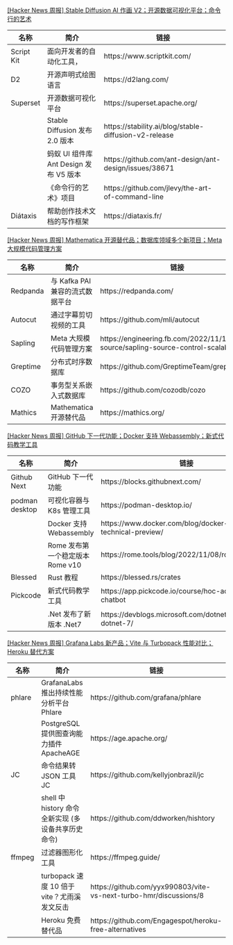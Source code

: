 [[Hacker News 周报] Stable Diffusion AI 作画
V2；开源数据可视化平台；命令行的艺术](https://www.bilibili.com/video/BV1Z24y1C793)
<table>
  <theader>
    <th>名称</th>
    <th>简介</th>
    <th>链接</th>
  </theader>
  <tbody>
    <tr>
      <td>Script Kit</td>
      <td>面向开发者的自动化工具，</td>
      <td>https://www.scriptkit.com/</td>
    </tr><tr>
      <td>D2</td>
      <td>开源声明式绘图语言</td>
      <td>https://d2lang.com/</td>
    </tr><tr>
      <td>Superset</td>
      <td>开源数据可视化平台</td>
      <td>https://superset.apache.org/</td>
    </tr><tr>
      <td></td>
      <td>Stable Diffusion 发布 2.0 版本</td>
      <td>https://stability.ai/blog/stable-diffusion-v2-release</td>
    </tr><tr>
      <td></td>
      <td>蚂蚁 UI 组件库 Ant Design 发布 V5 版本</td>
      <td>https://github.com/ant-design/ant-design/issues/38671</td>
    </tr><tr>
      <td></td>
      <td>《命令行的艺术》项目</td>
      <td>https://github.com/jlevy/the-art-of-command-line</td>
    </tr><tr>
      <td>Diátaxis</td>
      <td>帮助创作技术文档的写作框架</td>
      <td>https://diataxis.fr/</td>
    </tr>
  </tbody>
</table>

[[Hacker News 周报] Mathematica 开源替代品；数据库领域多个新项目；Meta
大规模代码管理方案](https://www.bilibili.com/video/BV1oP4y197dF)
<table>
  <theader>
    <th>名称</th>
    <th>简介</th>
    <th>链接</th>
  </theader>
  <tbody>
    <tr>
      <td>Redpanda</td>
      <td>与 Kafka PAI 兼容的流式数据平台</td>
      <td>https://redpanda.com/</td>
    </tr><tr>
      <td>Autocut</td>
      <td>通过字幕剪切视频的工具</td>
      <td>https://github.com/mli/autocut</td>
    </tr><tr>
      <td>Sapling</td>
      <td>Meta 大规模代码管理方案</td>
      <td>https://engineering.fb.com/2022/11/15/open-source/sapling-source-control-scalable</td>
    </tr><tr>
      <td>Greptime</td>
      <td>分布式时序数据库</td>
      <td>https://github.com/GreptimeTeam/greptimedb</td>
    </tr><tr>
      <td>COZO</td>
      <td>事务型关系嵌入式数据库</td>
      <td>https://github.com/cozodb/cozo</td>
    </tr><tr>
      <td>Mathics</td>
      <td>Mathematica 开源替代品</td>
      <td>https://mathics.org/</td>
    </tr>
  </tbody>
</table>

[[Hacker News 周报] GitHub 下一代功能；Docker 支持
Webassembly；新式代码教学工具](https://www.bilibili.com/video/BV1oY411Z7mU)
<table>
  <theader>
    <th>名称</th>
    <th>简介</th>
    <th>链接</th>
  </theader>
  <tbody>
    <tr>
      <td>Github Next</td>
      <td>GitHub 下一代功能</td>
      <td>https://blocks.githubnext.com/</td>
    </tr><tr>
      <td>podman desktop</td>
      <td>可视化容器与 K8s 管理工具</td>
      <td>https://podman-desktop.io/</td>
    </tr><tr>
      <td></td>
      <td>Docker 支持 Webassembly</td>
      <td>https://www.docker.com/blog/docker-wasm-technical-preview/</td>
    </tr><tr>
      <td></td>
      <td>Rome 发布第一个稳定版本 Rome v10</td>
      <td>https://rome.tools/blog/2022/11/08/rome-10/</td>
    </tr><tr>
      <td>Blessed</td>
      <td>Rust 教程</td>
      <td>https://blessed.rs/crates</td>
    </tr><tr>
      <td>Pickcode</td>
      <td>新式代码教学工具</td>
      <td>https://app.pickcode.io/course/hoc-ad-libs-chatbot</td>
    </tr><tr>
      <td></td>
      <td>.Net 发布了新版本 .Net7</td>
      <td>https://devblogs.microsoft.com/dotnet/announcing-dotnet-7/</td>
    </tr>
  </tbody>
</table>

[[Hacker News 周报] Grafana Labs 新产品；Vite 与 Turbopack 性能对比；Heroku
替代方案](https://www.bilibili.com/video/BV1u14y157NA)
<table>
  <theader>
    <th>名称</th>
    <th>简介</th>
    <th>链接</th>
  </theader>
  <tbody>
    <tr>
      <td>phlare</td>
      <td>GrafanaLabs 推出持续性能分析平台 Phlare</td>
      <td>https://github.com/grafana/phlare</td>
    </tr><tr>
      <td></td>
      <td>PostgreSQL 提供图查询能力插件 ApacheAGE</td>
      <td>https://age.apache.org/</td>
    </tr><tr>
      <td>JC</td>
      <td>命令结果转 JSON 工具 JC</td>
      <td>https://github.com/kellyjonbrazil/jc</td>
    </tr><tr>
      <td></td>
      <td>shell 中 history 命令全新实现 (多设备共享历史命令)</td>
      <td>https://github.com/ddworken/hishtory</td>
    </tr><tr>
      <td>ffmpeg</td>
      <td>过滤器图形化工具</td>
      <td>https://ffmpeg.guide/</td>
    </tr><tr>
      <td></td>
      <td>turbopack 速度 10 倍于 vite？尤雨溪发文反击</td>
      <td>https://github.com/yyx990803/vite-vs-next-turbo-hmr/discussions/8</td>
    </tr><tr>
      <td></td>
      <td>Heroku 免费替代品</td>
      <td>https://github.com/Engagespot/heroku-free-alternatives</td>
    </tr>
  </tbody>
</table>
